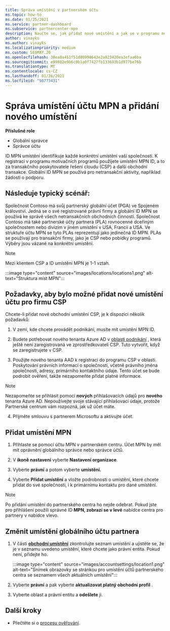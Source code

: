 ```yaml
---
title: Správa umístění v partnerském účtu
ms.topic: how-to
ms.date: 01/25/2021
ms.service: partner-dashboard
ms.subservice: partnercenter-mpn
description: Naučte se, jak přidat nové umístění a jak se v programu motivačních programů, v obchodních předplatných, předplatných a dalších transakcích používá umístění MPN ID.
author: vinayks
ms.author: vinayks
ms.localizationpriority: medium
ms.custom: SEOMAY.20
ms.openlocfilehash: 38ea8a451f51d80998643e2a023420ea3efaa6ba
ms.sourcegitcommit: e99882e9b6c9b1a0f7427fb133693b1d977be76b
ms.translationtype: MT
ms.contentlocale: cs-CZ
ms.lasthandoff: 01/26/2021
ms.locfileid: "98773431"
---
```

# <a name="manage-your-mpn-account-locations-and-add-a-new-location"></a>Správa umístění účtu MPN a přidání nového umístění


**Příslušné role**

- Globální správce
- Správce účtu

ID MPN umístění identifikuje každé konkrétní umístění vaší společnosti. K registraci v programu motivačních programů použijete umístění MPN ID, a to za transakčního poskytovatele řešení cloudu (CSP) a další obchodní transakce. Globální ID MPN se používá pro netransakční aktivity, například žádosti o podporu.

## <a name="the-following-is-a-typical-scenario"></a>Následuje typický scénář:

Společnost Contoso má svůj partnerský globální účet (PGA) ve Spojeném království. Jedná se o své registrované právní firmy a globální ID MPN se používá ke správě všech netransakčních obchodních činností. Společnost Contoso má také partnerské účty partnera (PLA) rovnocenné dceřiným společnostem nebo divizím v jiném umístění v USA, Francii a USA. Ve struktuře účtu MPN se tyto PLAs reprezentují jako jedinečná ID MPN. PLAs se používají pro transakční firmy, jako je CSP nebo pobídky programů. Výběry jsou vázané na konkrétní umístění. 

>[!NOTE]
>Mezi klientem CSP a ID umístění MPN je 1-1 vztah.

:::image type="content" source="images/locations/locations1.png" alt-text="Struktura míst MPN":::

## <a name="prerequisites-in-order-to-add-a-new-account-location-for-a-csp-business"></a>Požadavky, aby bylo možné přidat nové umístění účtu pro firmu CSP

Chcete-li přidat nové obchodní umístění CSP, je k dispozici několik požadavků:

1. V zemi, kde chcete provádět podnikání, musíte mít umístění MPN ID.

1. Budete potřebovat nového tenanta Azure AD v [oblasti podnikání](regional-authorization-overview.md) , která ještě není zaregistrovaná ve zprostředkovateli CSP. Tuto vytvořit, když se zaregistrujete v CSP.
 
3. Použijte nového tenanta AAD k registraci do programu CSP v oblasti.
Poskytování právních informací o společnosti, včetně právního jména společnosti, adresy, primárního kontaktního údaje. Tento účet se bude podrobit ověření, takže nezapomeňte přidat platné informace.

>[!NOTE] 
 >Nezapomeňte se přihlásit pomocí **nových** přihlašovacích údajů pro **nového** tenanta Azure AD. Nepoužívejte svoje stávající přihlašovací údaje, protože Partnerské centrum vám rozpozná, jak už účet máte.

4. Přijměte smlouvu s partnerem Microsoftu a aktivujte účet.

## <a name="add-an-mpn-location"></a>Přidat umístění MPN

1. Přihlaste se pomocí účtu MPN v partnerském centru. Účet MPN by měl mít oprávnění globálního správce nebo správce účtů. 

1. V **ikoně nastavení** vyberte **Nastavení organizace**.

2. Vyberte **právní** a potom vyberte **umístění.**

3. Vyberte **Přidat umístění** a vložte podrobnosti o umístění, které chcete přidat do své společnosti, i k primárnímu kontaktu pro dané umístění.

> [!NOTE]
> Po přidání umístění do partnerského centra ho nejde odebrat. Pokud jste pro přihlášení použili správné ID **MPN, zobrazí se v levé** nabídce centra pro partnery v nabídce vlevo.

## <a name="change-global-partner-account-location"></a>Změnit umístění globálního účtu partnera

1. V části **[obchodní umístění](https://partner.microsoft.com/dashboard/account/v3/organization/legalinfo#mpn)** zkontrolujte seznam umístění a ujistěte se, že je v seznamu uvedeno umístění, které chcete jako právní entita. Pokud není, přidejte ho.

   :::image type="content" source="images/accountsettings/location1.png" alt-text="Snímek obrazovky se stránkou pro umístění účtů partnerského centra se seznamem všech aktuálních umístění":::

2. Vyberte **právní** a pak vyberte **aktualizovat platný obchodní profil** .
  
3. Vyberte oblast a právní entitu a **odešlete** ji.

  
## <a name="next-steps"></a>Další kroky

- Přečtěte si o [procesu ověřování](verification-responses.md).

